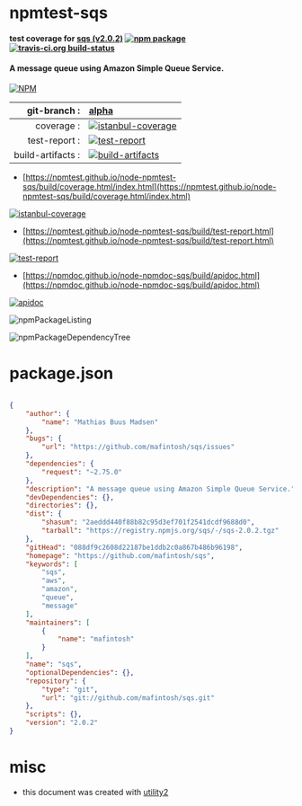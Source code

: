 # npmtest-sqs

#### test coverage for  [sqs (v2.0.2)](https://github.com/mafintosh/sqs)  [![npm package](https://img.shields.io/npm/v/npmtest-sqs.svg?style=flat-square)](https://www.npmjs.org/package/npmtest-sqs) [![travis-ci.org build-status](https://api.travis-ci.org/npmtest/node-npmtest-sqs.svg)](https://travis-ci.org/npmtest/node-npmtest-sqs)

#### A message queue using Amazon Simple Queue Service.

[![NPM](https://nodei.co/npm/sqs.png?downloads=true&downloadRank=true&stars=true)](https://www.npmjs.com/package/sqs)

| git-branch : | [alpha](https://github.com/npmtest/node-npmtest-sqs/tree/alpha)|
|--:|:--|
| coverage : | [![istanbul-coverage](https://npmtest.github.io/node-npmtest-sqs/build/coverage.badge.svg)](https://npmtest.github.io/node-npmtest-sqs/build/coverage.html/index.html)|
| test-report : | [![test-report](https://npmtest.github.io/node-npmtest-sqs/build/test-report.badge.svg)](https://npmtest.github.io/node-npmtest-sqs/build/test-report.html)|
| build-artifacts : | [![build-artifacts](https://npmtest.github.io/node-npmtest-sqs/glyphicons_144_folder_open.png)](https://github.com/npmtest/node-npmtest-sqs/tree/gh-pages/build)|

- [https://npmtest.github.io/node-npmtest-sqs/build/coverage.html/index.html](https://npmtest.github.io/node-npmtest-sqs/build/coverage.html/index.html)

[![istanbul-coverage](https://npmtest.github.io/node-npmtest-sqs/build/screenCapture.buildCi.browser.%252Ftmp%252Fbuild%252Fcoverage.lib.html.png)](https://npmtest.github.io/node-npmtest-sqs/build/coverage.html/index.html)

- [https://npmtest.github.io/node-npmtest-sqs/build/test-report.html](https://npmtest.github.io/node-npmtest-sqs/build/test-report.html)

[![test-report](https://npmtest.github.io/node-npmtest-sqs/build/screenCapture.buildCi.browser.%252Ftmp%252Fbuild%252Ftest-report.html.png)](https://npmtest.github.io/node-npmtest-sqs/build/test-report.html)

- [https://npmdoc.github.io/node-npmdoc-sqs/build/apidoc.html](https://npmdoc.github.io/node-npmdoc-sqs/build/apidoc.html)

[![apidoc](https://npmdoc.github.io/node-npmdoc-sqs/build/screenCapture.buildCi.browser.%252Ftmp%252Fbuild%252Fapidoc.html.png)](https://npmdoc.github.io/node-npmdoc-sqs/build/apidoc.html)

![npmPackageListing](https://npmtest.github.io/node-npmtest-sqs/build/screenCapture.npmPackageListing.svg)

![npmPackageDependencyTree](https://npmtest.github.io/node-npmtest-sqs/build/screenCapture.npmPackageDependencyTree.svg)



# package.json

```json

{
    "author": {
        "name": "Mathias Buus Madsen"
    },
    "bugs": {
        "url": "https://github.com/mafintosh/sqs/issues"
    },
    "dependencies": {
        "request": "~2.75.0"
    },
    "description": "A message queue using Amazon Simple Queue Service.",
    "devDependencies": {},
    "directories": {},
    "dist": {
        "shasum": "2aeddd440f88b82c95d3ef701f2541dcdf9688d0",
        "tarball": "https://registry.npmjs.org/sqs/-/sqs-2.0.2.tgz"
    },
    "gitHead": "088df9c2608d22187be1ddb2c0a867b486b96198",
    "homepage": "https://github.com/mafintosh/sqs",
    "keywords": [
        "sqs",
        "aws",
        "amazon",
        "queue",
        "message"
    ],
    "maintainers": [
        {
            "name": "mafintosh"
        }
    ],
    "name": "sqs",
    "optionalDependencies": {},
    "repository": {
        "type": "git",
        "url": "git://github.com/mafintosh/sqs.git"
    },
    "scripts": {},
    "version": "2.0.2"
}
```



# misc
- this document was created with [utility2](https://github.com/kaizhu256/node-utility2)
